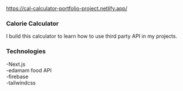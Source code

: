 https://cal-calculator-portfolio-project.netlify.app/

### Calorie Calculator

 I build this calculator to learn how to use third party API in my projects. 

### Technologies
-Next.js <br>
-edamam food API <br>
-firebase <br>
-tailwindcss

